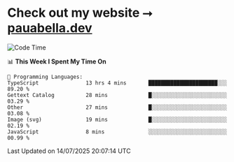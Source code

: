 # Check out my website ⭢ [pauabella.dev](https://pauabella.dev)

<!--START_SECTION:waka-->
![Code Time](http://img.shields.io/badge/Code%20Time-4%2C592%20hrs%2053%20mins-blue)

📊 **This Week I Spent My Time On** 

```text
💬 Programming Languages: 
TypeScript               13 hrs 4 mins       ██████████████████████░░░   89.20 % 
Gettext Catalog          28 mins             █░░░░░░░░░░░░░░░░░░░░░░░░   03.29 % 
Other                    27 mins             █░░░░░░░░░░░░░░░░░░░░░░░░   03.08 % 
Image (svg)              19 mins             █░░░░░░░░░░░░░░░░░░░░░░░░   02.19 % 
JavaScript               8 mins              ░░░░░░░░░░░░░░░░░░░░░░░░░   00.99 % 
```


 Last Updated on 14/07/2025 20:07:14 UTC
<!--END_SECTION:waka-->
